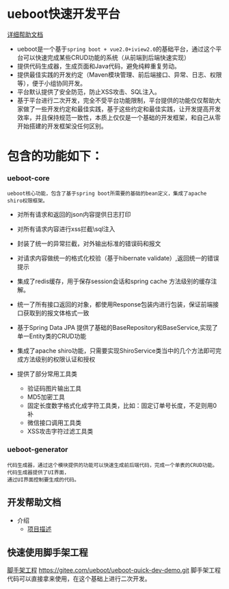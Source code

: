 # ueboot快速开发平台
[详细帮助文档](https://gitee.com/ueboot/ueboot-quick-dev/wikis/pages)
- ueboot是一个基于`spring boot + vue2.0+iview2.0`的基础平台，通过这个平台可以快速完成某些CRUD功能的系统（从前端到后端快速实现）
- 提供代码生成器，生成页面和Java代码，避免纯粹重复劳动。
- 提供最佳实践的开发约定（Maven模块管理、前后端接口、异常、日志、权限等），便于小组协同开发。
- 平台默认提供了安全防范，防止XSS攻击、SQL注入。
- 基于平台进行二次开发，完全不受平台功能限制，平台提供的功能仅仅帮助大家做了一些开发约定和最佳实践，基于这些约定和最佳实践，让开发提高开发效率，并且保持规范一致性，本质上仅仅是一个基础的开发框架，和自己从零开始搭建的开发框架没任何区别。

 
# 包含的功能如下：
### ueboot-core
    ueboot核心功能，包含了基于spring boot所需要的基础的bean定义，集成了apache shiro权限框架。

- 对所有请求和返回的json内容提供日志打印

- 对所有请求内容进行xss拦截\sql注入

- 封装了统一的异常拦截，对外输出标准的错误码和报文

- 对请求内容做统一的格式化校验（基于hibernate validate）,返回统一的错误提示

- 集成了redis缓存，用于保存session会话和spring cache 方法级别的缓存注解。

- 统一了所有接口返回的对象，都使用Response包装内进行包装，保证前端接口获取到的报文体格式一致

- 基于Spring Data JPA 提供了基础的BaseRepository和BaseService,实现了单一Entity类的CRUD功能

- 集成了apache shiro功能，只需要实现ShiroService类当中的几个方法即可完成方法级别的权限认证和授权

- 提供了部分常用工具类

    - 验证码图片输出工具
    - MD5加密工具
    - 固定长度数字格式化成字符工具类，比如：固定订单号长度，不足则用0补
    - 微信接口调用工具类
    - XSS攻击字符过滤工具类

  
### ueboot-generator
    
    代码生成器，通过这个模块提供的功能可以快速生成前后端代码，完成一个单表的CRUD功能。代码生成器提供了UI界面，
    通过UI界面控制要生成的代码。

## 开发帮助文档
- 介绍
    -  [项目描述](https://gitee.com//ueboot/ueboot-quick-dev/wikis/pages?title=项目描述&parent=介绍)

## 快速使用脚手架工程

[脚手架工程](https://gitee.com/ueboot/ueboot-quick-dev-demo.git) https://gitee.com/ueboot/ueboot-quick-dev-demo.git
    脚手架工程代码可以直接拿来使用，在这个基础上进行二次开发。